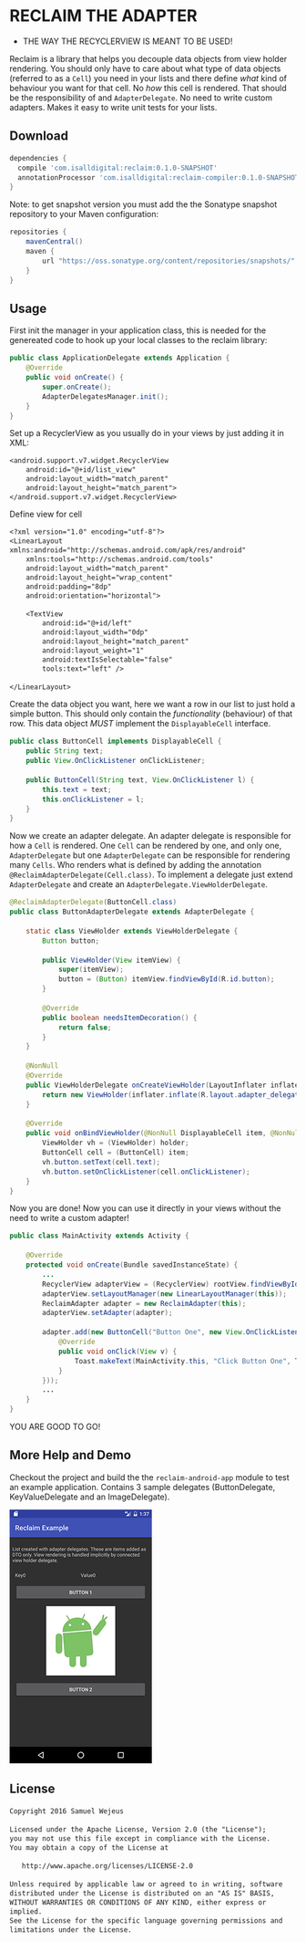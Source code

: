 RECLAIM THE ADAPTER
============
- THE WAY THE RECYCLERVIEW IS MEANT TO BE USED!

Reclaim is a library that helps you decouple data objects from view holder rendering. You should only have to care about what type of data objects (referred to as a `Cell`) you need in your lists and there define *what* kind of behaviour you want for that cell. No *how* this cell is rendered. That should be the responsibility of and `AdapterDelegate`. No need to write custom adapters. Makes it easy to write unit tests for your lists. 

Download
--------

```groovy
dependencies {
  compile 'com.isalldigital:reclaim:0.1.0-SNAPSHOT'
  annotationProcessor 'com.isalldigital:reclaim-compiler:0.1.0-SNAPSHOT'
}
```

Note: to get snapshot version you must add the the Sonatype snapshot repository to your Maven configuration:

```groovy
repositories {
    mavenCentral()
    maven {
        url "https://oss.sonatype.org/content/repositories/snapshots/"
    }
}
```

Usage
--------

First init the manager in your application class, this is needed for the genereated code to hook up your local classes to the reclaim library: 

```java
public class ApplicationDelegate extends Application {
    @Override
    public void onCreate() {
        super.onCreate();
        AdapterDelegatesManager.init();
    }
}
```

Set up a RecyclerView as you usually do in your views by just adding it in XML:
```
<android.support.v7.widget.RecyclerView
    android:id="@+id/list_view"
    android:layout_width="match_parent"
    android:layout_height="match_parent">
</android.support.v7.widget.RecyclerView>
```

Define view for cell
```
<?xml version="1.0" encoding="utf-8"?>
<LinearLayout xmlns:android="http://schemas.android.com/apk/res/android"
    xmlns:tools="http://schemas.android.com/tools"
    android:layout_width="match_parent"
    android:layout_height="wrap_content"
    android:padding="8dp"
    android:orientation="horizontal">

    <TextView
        android:id="@+id/left"
        android:layout_width="0dp"
        android:layout_height="match_parent"
        android:layout_weight="1"
        android:textIsSelectable="false"
        tools:text="left" />

</LinearLayout>
```

Create the data object you want, here we want a row in our list to just hold a simple button. This should only contain the *functionality* (behaviour) of that row. This data object *MUST* implement the `DisplayableCell` interface.

```java
public class ButtonCell implements DisplayableCell {
    public String text;
    public View.OnClickListener onClickListener;

    public ButtonCell(String text, View.OnClickListener l) {
        this.text = text;
        this.onClickListener = l;
    }
}
```

Now we create an adapter delegate. An adapter delegate is responsible for how a `Cell` is rendered. One `Cell` can be rendered by one, and only one, `AdapterDelegate` but one `AdapterDelegate` can be responsible for rendering many `Cells`. Who renders what is defined by adding the annotation `@ReclaimAdapterDelegate(Cell.class)`. To implement a delegate just extend `AdapterDelegate` and create an `AdapterDelegate.ViewHolderDelegate`.

```java
@ReclaimAdapterDelegate(ButtonCell.class)
public class ButtonAdapterDelegate extends AdapterDelegate {

    static class ViewHolder extends ViewHolderDelegate {
        Button button;

        public ViewHolder(View itemView) {
            super(itemView);
            button = (Button) itemView.findViewById(R.id.button);
        }

        @Override
        public boolean needsItemDecoration() {
            return false;
        }
    }

    @NonNull
    @Override
    public ViewHolderDelegate onCreateViewHolder(LayoutInflater inflater, ViewGroup parent) {
        return new ViewHolder(inflater.inflate(R.layout.adapter_delegate_button_with_icon_and_text, parent, false));
    }

    @Override
    public void onBindViewHolder(@NonNull DisplayableCell item, @NonNull RecyclerView.ViewHolder holder, int position) {
        ViewHolder vh = (ViewHolder) holder;
        ButtonCell cell = (ButtonCell) item;
        vh.button.setText(cell.text);
        vh.button.setOnClickListener(cell.onClickListener);
    }
}
```

Now you are done! Now you can use it directly in your views without the need to write a custom adapter!

```java
public class MainActivity extends Activity {

    @Override
    protected void onCreate(Bundle savedInstanceState) {
        ...
        RecyclerView adapterView = (RecyclerView) rootView.findViewById(R.id.adapter);
        adapterView.setLayoutManager(new LinearLayoutManager(this));
        ReclaimAdapter adapter = new ReclaimAdapter(this);
        adapterView.setAdapter(adapter);

        adapter.add(new ButtonCell("Button One", new View.OnClickListener() {
            @Override
            public void onClick(View v) {
                Toast.makeText(MainActivity.this, "Click Button One", Toast.LENGTH_LONG).show();
            }
        }));
        ...
    }
}
```

YOU ARE GOOD TO GO!

More Help and Demo
-------
Checkout the project and build the the `reclaim-android-app` module to test an example application. Contains 3 sample delegates (ButtonDelegate, KeyValueDelegate and an ImageDelegate). 

![App](example-app-screenshot.png)

License
-------

    Copyright 2016 Samuel Wejeus

    Licensed under the Apache License, Version 2.0 (the "License");
    you may not use this file except in compliance with the License.
    You may obtain a copy of the License at

       http://www.apache.org/licenses/LICENSE-2.0

    Unless required by applicable law or agreed to in writing, software
    distributed under the License is distributed on an "AS IS" BASIS,
    WITHOUT WARRANTIES OR CONDITIONS OF ANY KIND, either express or implied.
    See the License for the specific language governing permissions and
    limitations under the License.


